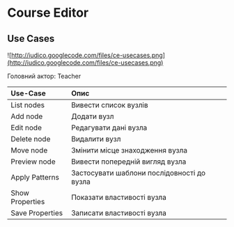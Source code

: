 # Course Editor #

## Use Cases ##

![http://iudico.googlecode.com/files/ce-usecases.png](http://iudico.googlecode.com/files/ce-usecases.png)

Головний актор: Teacher

| Use-Case | Опис |
|:---------|:---------|
| List nodes | Вивести список вузлів |
| Add node | Додати вузл |
| Edit node | Редагувати дані вузла |
| Delete node | Видалити вузл |
| Move node | Змінити місце знаходження вузла |
| Preview node | Вивести попередній вигляд вузла |
| Apply Patterns | Застосувати шаблони послідовності до вузла |
| Show Properties | Показати властивості вузла |
| Save Properties | Записати властивості вузла |